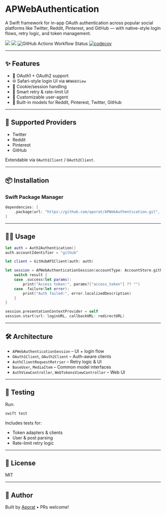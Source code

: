 # APWebAuthentication

A Swift framework for in-app OAuth authentication across popular social platforms like Twitter, Reddit, Pinterest, and GitHub — with native-style login flows, retry logic, and token management.

[![](https://img.shields.io/endpoint?url=https%3A%2F%2Fswiftpackageindex.com%2Fapi%2Fpackages%2Faporat%2FAPWebAuthentication%2Fbadge%3Ftype%3Dswift-versions)](https://swiftpackageindex.com/aporat/APWebAuthentication)
[![](https://img.shields.io/endpoint?url=https%3A%2F%2Fswiftpackageindex.com%2Fapi%2Fpackages%2Faporat%2FAPWebAuthentication%2Fbadge%3Ftype%3Dplatforms)](https://swiftpackageindex.com/aporat/APWebAuthentication)
![GitHub Actions Workflow Status](https://github.com/aporat/APWebAuthentication/actions/workflows/ci.yml/badge.svg)
[![codecov](https://codecov.io/github/aporat/APWebAuthentication/graph/badge.svg?token=OHF9AE0KMC)](https://codecov.io/github/aporat/APWebAuthentication)

---

## ✨ Features

- 🔐 OAuth1 + OAuth2 support
- 🌐 Safari-style login UI via `WKWebView`
- 🍪 Cookie/session handling
- 🔁 Smart retry & rate-limit UI
- 🧠 Customizable user-agent
- 💬 Built-in models for Reddit, Pinterest, Twitter, GitHub

---

## 🚀 Supported Providers

- Twitter
- Reddit
- Pinterest
- GitHub

Extendable via `OAuth1Client` / `OAuth2Client`.

---

## 📦 Installation

### Swift Package Manager

```swift
dependencies: [
    .package(url: "https://github.com/aporat/APWebAuthentication.git", from: "1.0.0")
]
```

---

## 🧑‍💻 Usage

```swift
let auth = Auth2Authentication()
auth.accountIdentifier = "github"

let client = GitHubAPIClient(auth: auth)

let session = APWebAuthenticationSession(accountType: AccountStore.github) { result in
    switch result {
    case .success(let params):
        print("Access token:", params?["access_token"] ?? "")
    case .failure(let error):
        print("Auth failed:", error.localizedDescription)
    }
}

session.presentationContextProvider = self
session.start(url: loginURL, callbackURL: redirectURL)
```

---

## 🛠 Architecture

- `APWebAuthenticationSession` – UI + login flow
- `OAuth1Client`, `OAuth2Client` – Auth-aware clients
- `AuthClientRequestRetrier` – Retry logic & UI
- `BaseUser`, `MediaItem` – Common model interfaces
- `AuthViewController`, `WebTokensViewController` – Web UI

---

## 🧪 Testing

Run:

```bash
swift test
```

Includes tests for:
- Token adapters & clients
- User & post parsing
- Rate-limit retry logic

---

## 📄 License

MIT

---

## 👤 Author

Built by [Aporat](https://github.com/aporat) • PRs welcome!
